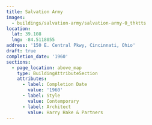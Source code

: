```yaml
---
title: Salvation Army
images:
  - buildings/salvation-army/salvation-army-0_thktts
location:
  lat: 39.108
  lng: -84.5118055
address: '150 E. Central Pkwy, Cincinnati, Ohio'
draft: true
completion_date: '1960'
sections:
  - page_location: above_map
    type: BuildingAttributeSection
    attributes:
      - label: Completion Date
        value: '1960'
      - label: Style
        value: Contemporary
      - label: Architect
        value: Harry Hake & Partners
---
```


